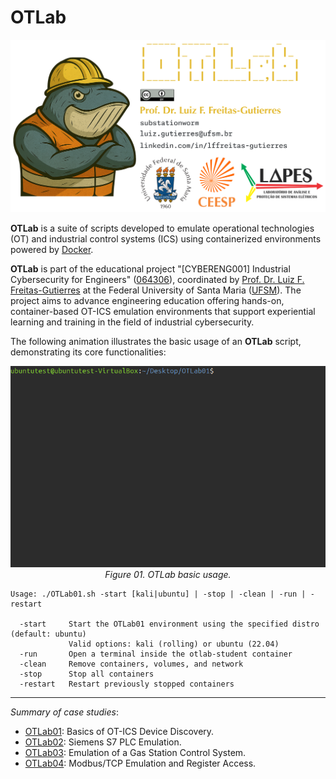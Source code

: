 # OTLab

![](OTLab-MainHeader.png "OTLab")

**OTLab** is a suite of scripts developed to emulate operational technologies (OT) and industrial control systems (ICS) using containerized environments powered by [Docker](https://www.docker.com/).

**OTLab** is part of the educational project "[CYBERENG001] Industrial Cybersecurity for Engineers" ([064306](https://portal.ufsm.br/projetos/publico/projetos/view.html?idProjeto=426877)), coordinated by [Prof. Dr. Luiz F. Freitas-Gutierres](https://www.linkedin.com/in/lffreitas-gutierres/) at the Federal University of Santa Maria ([UFSM](https://www.ufsm.br/)). The project aims to advance engineering education offering hands-on, container-based OT-ICS emulation environments that support experiential learning and training in the field of industrial cybersecurity.

The following animation illustrates the basic usage of an **OTLab** script, demonstrating its core functionalities:

<p align="center">
  <img src="OTLab-Usage.gif" title="OTLab basic usage">
  <br>
  <em>Figure 01. OTLab basic usage.</em>
</p>

```
Usage: ./OTLab01.sh -start [kali|ubuntu] | -stop | -clean | -run | -restart

  -start     Start the OTLab01 environment using the specified distro (default: ubuntu)
             Valid options: kali (rolling) or ubuntu (22.04)
  -run       Open a terminal inside the otlab-student container
  -clean     Remove containers, volumes, and network
  -stop      Stop all containers
  -restart   Restart previously stopped containers
```

---

*Summary of case studies*:

- [OTLab01](https://github.com/substationworm/OTLab/tree/main/OTLab01): Basics of OT-ICS Device Discovery.
- [OTLab02](https://github.com/substationworm/OTLab/tree/main/OTLab02): Siemens S7 PLC Emulation.
- [OTLab03](https://github.com/substationworm/OTLab/tree/main/OTLab03): Emulation of a Gas Station Control System.
- [OTLab04](https://github.com/substationworm/OTLab/tree/main/OTLab04): Modbus/TCP Emulation and Register Access.